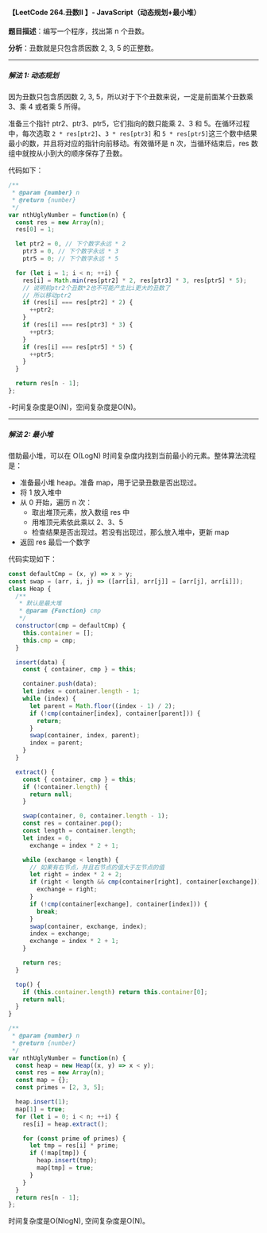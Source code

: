 #### 【LeetCode 264.丑数II 】- JavaScript（动态规划+最小堆）

**题目描述**：编写一个程序，找出第 n 个丑数。

**分析**：丑数就是只包含质因数 2, 3, 5 的正整数。

---

##### 解法 1: 动态规划

因为丑数只包含质因数 2, 3, 5，所以对于下个丑数来说，一定是前面某个丑数乘 3、乘 4 或者乘 5 所得。

准备三个指针 ptr2、ptr3、ptr5，它们指向的数只能乘 2、3 和 5。在循环过程中，每次选取 `2 * res[ptr2]`、`3 * res[ptr3]` 和 `5 * res[ptr5]`这三个数中结果最小的数，并且将对应的指针向前移动。有效循环是 n 次，当循环结束后，res 数组中就按从小到大的顺序保存了丑数。

代码如下：

```js
/**
 * @param {number} n
 * @return {number}
 */
var nthUglyNumber = function(n) {
  const res = new Array(n);
  res[0] = 1;

  let ptr2 = 0, // 下个数字永远 * 2
    ptr3 = 0, // 下个数字永远 * 3
    ptr5 = 0; // 下个数字永远 * 5

  for (let i = 1; i < n; ++i) {
    res[i] = Math.min(res[ptr2] * 2, res[ptr3] * 3, res[ptr5] * 5);
    // 说明前ptr2个丑数*2也不可能产生比i更大的丑数了
    // 所以移动ptr2
    if (res[i] === res[ptr2] * 2) {
      ++ptr2;
    }
    if (res[i] === res[ptr3] * 3) {
      ++ptr3;
    }
    if (res[i] === res[ptr5] * 5) {
      ++ptr5;
    }
  }

  return res[n - 1];
};
```

-时间复杂度是O(N)，空间复杂度是O(N)。

-----

##### 解法 2: 最小堆

借助最小堆，可以在 O(LogN) 时间复杂度内找到当前最小的元素。整体算法流程是：

- 准备最小堆 heap。准备 map，用于记录丑数是否出现过。
- 将 1 放入堆中
- 从 0 开始，遍历 n 次：
  - 取出堆顶元素，放入数组 res 中
  - 用堆顶元素依此乘以 2、3、5
  - 检查结果是否出现过。若没有出现过，那么放入堆中，更新 map
- 返回 res 最后一个数字

代码实现如下：

```js
const defaultCmp = (x, y) => x > y;
const swap = (arr, i, j) => ([arr[i], arr[j]] = [arr[j], arr[i]]);
class Heap {
  /**
   * 默认是最大堆
   * @param {Function} cmp
   */
  constructor(cmp = defaultCmp) {
    this.container = [];
    this.cmp = cmp;
  }

  insert(data) {
    const { container, cmp } = this;

    container.push(data);
    let index = container.length - 1;
    while (index) {
      let parent = Math.floor((index - 1) / 2);
      if (!cmp(container[index], container[parent])) {
        return;
      }
      swap(container, index, parent);
      index = parent;
    }
  }

  extract() {
    const { container, cmp } = this;
    if (!container.length) {
      return null;
    }

    swap(container, 0, container.length - 1);
    const res = container.pop();
    const length = container.length;
    let index = 0,
      exchange = index * 2 + 1;

    while (exchange < length) {
      // 如果有右节点，并且右节点的值大于左节点的值
      let right = index * 2 + 2;
      if (right < length && cmp(container[right], container[exchange])) {
        exchange = right;
      }
      if (!cmp(container[exchange], container[index])) {
        break;
      }
      swap(container, exchange, index);
      index = exchange;
      exchange = index * 2 + 1;
    }

    return res;
  }

  top() {
    if (this.container.length) return this.container[0];
    return null;
  }
}

/**
 * @param {number} n
 * @return {number}
 */
var nthUglyNumber = function(n) {
  const heap = new Heap((x, y) => x < y);
  const res = new Array(n);
  const map = {};
  const primes = [2, 3, 5];

  heap.insert(1);
  map[1] = true;
  for (let i = 0; i < n; ++i) {
    res[i] = heap.extract();

    for (const prime of primes) {
      let tmp = res[i] * prime;
      if (!map[tmp]) {
        heap.insert(tmp);
        map[tmp] = true;
      }
    }
  }
  return res[n - 1];
};
```

时间复杂度是O(NlogN), 空间复杂度是O(N)。